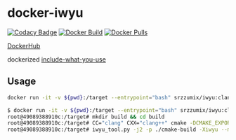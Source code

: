 # docker-iwyu

[![Codacy Badge](https://api.codacy.com/project/badge/Grade/1364d1cccc2742e1934afe4909287106)](https://app.codacy.com/app/srz-zumix/docker-iwyu?utm_source=github.com&utm_medium=referral&utm_content=srz-zumix/docker-iwyu&utm_campaign=Badge_Grade_Dashboard)
[![Docker Build](https://github.com/srz-zumix/docker-iwyu/actions/workflows/docker-build.yml/badge.svg)](https://github.com/srz-zumix/docker-iwyu/actions/workflows/docker-build.yml)
[![Docker Pulls](https://img.shields.io/docker/pulls/srzzumix/iwyu)](https://hub.docker.com/r/srzzumix/iwyu)

[DockerHub](https://hub.docker.com/r/srzzumix/iwyu/)

dockerized [include-what-you-use][]

## Usage

```sh
docker run -it -v ${pwd}:/target --entrypoint="bash" srzzumix/iwyu:clang-13 -c "CXX=iwyu CC=iwyu \<your build command\>"
```

```sh
$ docker run -it -v ${pwd}:/target --entrypoint="bash" srzzumix/iwyu:clang-13
root@49089388910c:/target# mkdir build && cd build
root@49089388910c:/target# CC="clang" CXX="clang++" cmake -DCMAKE_EXPORT_COMPILE_COMMANDS=ON ...
root@49089388910c:/target# iwyu_tool.py -j2 -p ./cmake-build -Xiwyu --mapping_file=/opt/iwyu/gcc.symbols.imp
```

[include-what-you-use]:https://github.com/include-what-you-use/include-what-you-use
